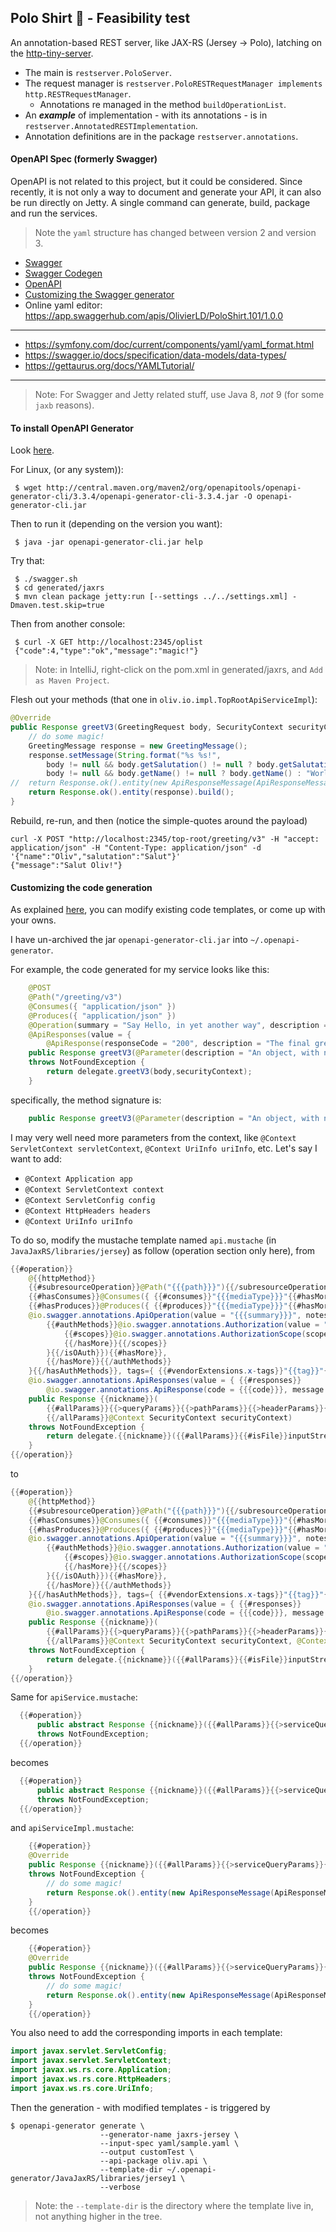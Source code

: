 ## Polo Shirt 👕 - Feasibility test
An annotation-based REST server, like JAX-RS (Jersey -> Polo), latching on the [http-tiny-server](../http-tiny-server).

- The main is `restserver.PoloServer`.
- The request manager is `restserver.PoloRESTRequestManager implements http.RESTRequestManager`.
    - Annotations re managed in the method `buildOperationList`.
- An _**example**_ of implementation - with its annotations - is in `restserver.AnnotatedRESTImplementation`.
- Annotation definitions are in the package `restserver.annotations`.

#### OpenAPI Spec (formerly Swagger)
OpenAPI is not related to this project, but it could be considered. Since recently, it is not only a way to document and generate your API, it can also be run directly on Jetty.
A single command can generate, build, package and run the services.

> Note the `yaml` structure has changed between version 2 and version 3.

- [Swagger](https://swagger.io/)
- [Swagger Codegen](https://swagger.io/tools/swagger-codegen/)
- [OpenAPI](https://openapi-generator.tech/)
- [Customizing the Swagger generator](https://github.com/swagger-api/swagger-codegen#customizing-the-generator)
- Online yaml editor: <https://app.swaggerhub.com/apis/OlivierLD/PoloShirt.101/1.0.0>

---

- <https://symfony.com/doc/current/components/yaml/yaml_format.html>
- <https://swagger.io/docs/specification/data-models/data-types/>
- <https://gettaurus.org/docs/YAMLTutorial/>

---

> Note: For Swagger and Jetty related stuff, use Java 8, _not_ 9 (for some `jaxb` reasons).

#### To install OpenAPI Generator
Look [here](https://openapi-generator.tech/docs/installation).

For Linux, (or any system)):
<!--
```
 $ wget https://oss.sonatype.org/content/repositories/releases/io/swagger/swagger-codegen-cli/2.2.1/swagger-codegen-cli-2.2.1.jar
 $ wget -e use_proxy=yes -e http_proxy=http://www-proxy.us.oracle.com:80 -e https_proxy=http://www-proxy.us.oracle.com:80 https://oss.sonatype.org/content/repositories/releases/io/swagger/swagger-codegen-cli/2.2.1/swagger-codegen-cli-2.2.1.jar
 $ wget https://repo1.maven.org/maven2/io/swagger/swagger-codegen-cli/3.0.0-rc1/swagger-codegen-cli-3.0.0-rc1.jar
 $ wget -e use_proxy=yes -e http_proxy=http://www-proxy.us.oracle.com:80 -e https_proxy=http://www-proxy.us.oracle.com:80 https://repo1.maven.org/maven2/io/swagger/swagger-codegen-cli/3.0.0-rc1/swagger-codegen-cli-3.0.0-rc1.jar
```
Also try
-->
```
 $ wget http://central.maven.org/maven2/org/openapitools/openapi-generator-cli/3.3.4/openapi-generator-cli-3.3.4.jar -O openapi-generator-cli.jar
```

Then to run it (depending on the version you want):
```
 $ java -jar openapi-generator-cli.jar help
```

Try that:
```
 $ ./swagger.sh
 $ cd generated/jaxrs
 $ mvn clean package jetty:run [--settings ../../settings.xml] -Dmaven.test.skip=true
```
Then from another console:
```
 $ curl -X GET http://localhost:2345/oplist
 {"code":4,"type":"ok","message":"magic!"}
```
> Note: in IntelliJ, right-click on the pom.xml in generated/jaxrs, and `Add as Maven Project`. 

Flesh out your methods (that one in `oliv.io.impl.TopRootApiServiceImpl`):
```java
@Override
public Response greetV3(GreetingRequest body, SecurityContext securityContext) throws NotFoundException {
    // do some magic!
    GreetingMessage response = new GreetingMessage();
    response.setMessage(String.format("%s %s!",
        body != null && body.getSalutation() != null ? body.getSalutation() : "Hello",
        body != null && body.getName() != null ? body.getName() : "World"));
//  return Response.ok().entity(new ApiResponseMessage(ApiResponseMessage.OK, response.toString())).build();
    return Response.ok().entity(response).build();
}
```
Rebuild, re-run, and then (notice the simple-quotes around the payload)
```
curl -X POST "http://localhost:2345/top-root/greeting/v3" -H "accept: application/json" -H "Content-Type: application/json" -d '{"name":"Oliv","salutation":"Salut"}'
{"message":"Salut Oliv!"}
```

#### Customizing the code generation
As explained [here](https://openapi-generator.tech/docs/templating), you can modify existing code templates, or come up with your owns.

I have un-archived the jar `openapi-generator-cli.jar` into `~/.openapi-generator`.

For example, the code generated for my service looks like this:
```java
    @POST
    @Path("/greeting/v3")
    @Consumes({ "application/json" })
    @Produces({ "application/json" })
    @Operation(summary = "Say Hello, in yet another way", description = "With one body parameter, returns result as an object. ", tags={ "Greeting" })
    @ApiResponses(value = { 
        @ApiResponse(responseCode = "200", description = "The final greeting", content = @Content(schema = @Schema(implementation = GreetingMessage.class))) })
    public Response greetV3(@Parameter(description = "An object, with name and salutation" ) GreetingRequest body, @Context SecurityContext securityContext)
    throws NotFoundException {
        return delegate.greetV3(body,securityContext);
    }
```
specifically, the method signature is:
```java
    public Response greetV3(@Parameter(description = "An object, with name and salutation" ) GreetingRequest body, @Context SecurityContext securityContext)
```
I may very well need more parameters from the context, like `@Context ServletContext servletContext`, `@Context UriInfo uriInfo`, etc.
Let's say I want to add:
- `@Context Application app`
- `@Context ServletContext context`
- `@Context ServletConfig config`
- `@Context HttpHeaders headers`
- `@Context UriInfo uriInfo`
        
To do so, modify the mustache template named `api.mustache` (in `JavaJaxRS/libraries/jersey`) as follow (operation section only here), from
```java
{{#operation}}
    @{{httpMethod}}
    {{#subresourceOperation}}@Path("{{{path}}}"){{/subresourceOperation}}
    {{#hasConsumes}}@Consumes({ {{#consumes}}"{{{mediaType}}}"{{#hasMore}}, {{/hasMore}}{{/consumes}} }){{/hasConsumes}}
    {{#hasProduces}}@Produces({ {{#produces}}"{{{mediaType}}}"{{#hasMore}}, {{/hasMore}}{{/produces}} }){{/hasProduces}}
    @io.swagger.annotations.ApiOperation(value = "{{{summary}}}", notes = "{{{notes}}}", response = {{{returnBaseType}}}.class{{#returnContainer}}, responseContainer = "{{{returnContainer}}}"{{/returnContainer}}{{#hasAuthMethods}}, authorizations = {
        {{#authMethods}}@io.swagger.annotations.Authorization(value = "{{name}}"{{#isOAuth}}, scopes = {
            {{#scopes}}@io.swagger.annotations.AuthorizationScope(scope = "{{scope}}", description = "{{description}}"){{#hasMore}},
            {{/hasMore}}{{/scopes}}
        }{{/isOAuth}}){{#hasMore}},
        {{/hasMore}}{{/authMethods}}
    }{{/hasAuthMethods}}, tags={ {{#vendorExtensions.x-tags}}"{{tag}}"{{#hasMore}}, {{/hasMore}}{{/vendorExtensions.x-tags}} })
    @io.swagger.annotations.ApiResponses(value = { {{#responses}}
        @io.swagger.annotations.ApiResponse(code = {{{code}}}, message = "{{{message}}}", response = {{{baseType}}}.class{{#containerType}}, responseContainer = "{{{containerType}}}"{{/containerType}}){{#hasMore}},{{/hasMore}}{{/responses}} })
    public Response {{nickname}}(
        {{#allParams}}{{>queryParams}}{{>pathParams}}{{>headerParams}}{{>bodyParams}}{{>formParams}},
        {{/allParams}}@Context SecurityContext securityContext)
    throws NotFoundException {
        return delegate.{{nickname}}({{#allParams}}{{#isFile}}inputStream, fileDetail{{/isFile}}{{^isFile}}{{paramName}}{{/isFile}},{{/allParams}}securityContext);
    }
{{/operation}}
```
to 
```java
{{#operation}}
    @{{httpMethod}}
    {{#subresourceOperation}}@Path("{{{path}}}"){{/subresourceOperation}}
    {{#hasConsumes}}@Consumes({ {{#consumes}}"{{{mediaType}}}"{{#hasMore}}, {{/hasMore}}{{/consumes}} }){{/hasConsumes}}
    {{#hasProduces}}@Produces({ {{#produces}}"{{{mediaType}}}"{{#hasMore}}, {{/hasMore}}{{/produces}} }){{/hasProduces}}
    @io.swagger.annotations.ApiOperation(value = "{{{summary}}}", notes = "{{{notes}}}", response = {{{returnBaseType}}}.class{{#returnContainer}}, responseContainer = "{{{returnContainer}}}"{{/returnContainer}}{{#hasAuthMethods}}, authorizations = {
        {{#authMethods}}@io.swagger.annotations.Authorization(value = "{{name}}"{{#isOAuth}}, scopes = {
            {{#scopes}}@io.swagger.annotations.AuthorizationScope(scope = "{{scope}}", description = "{{description}}"){{#hasMore}},
            {{/hasMore}}{{/scopes}}
        }{{/isOAuth}}){{#hasMore}},
        {{/hasMore}}{{/authMethods}}
    }{{/hasAuthMethods}}, tags={ {{#vendorExtensions.x-tags}}"{{tag}}"{{#hasMore}}, {{/hasMore}}{{/vendorExtensions.x-tags}} })
    @io.swagger.annotations.ApiResponses(value = { {{#responses}}
        @io.swagger.annotations.ApiResponse(code = {{{code}}}, message = "{{{message}}}", response = {{{baseType}}}.class{{#containerType}}, responseContainer = "{{{containerType}}}"{{/containerType}}){{#hasMore}},{{/hasMore}}{{/responses}} })
    public Response {{nickname}}(
        {{#allParams}}{{>queryParams}}{{>pathParams}}{{>headerParams}}{{>bodyParams}}{{>formParams}},
        {{/allParams}}@Context SecurityContext securityContext, @Context Application app, @Context ServletContext context, @Context ServletConfig config, @Context HttpHeaders headers, @Context UriInfo uriInfo)
    throws NotFoundException {
        return delegate.{{nickname}}({{#allParams}}{{#isFile}}inputStream, fileDetail{{/isFile}}{{^isFile}}{{paramName}}{{/isFile}},{{/allParams}}securityContext, app, context, config, headers, uriInfo);
    }
{{/operation}}
``` 
Same for `apiService.mustache`:
```java
  {{#operation}}
      public abstract Response {{nickname}}({{#allParams}}{{>serviceQueryParams}}{{>servicePathParams}}{{>serviceHeaderParams}}{{>serviceBodyParams}}{{>serviceFormParams}},{{/allParams}}SecurityContext securityContext)
      throws NotFoundException;
  {{/operation}}
``` 
becomes
```java
  {{#operation}}
      public abstract Response {{nickname}}({{#allParams}}{{>serviceQueryParams}}{{>servicePathParams}}{{>serviceHeaderParams}}{{>serviceBodyParams}}{{>serviceFormParams}},{{/allParams}}SecurityContext securityContext, Application app, ServletContext context, ServletConfig config, HttpHeaders headers, UriInfo uriInfo)
      throws NotFoundException;
  {{/operation}}
``` 
and `apiServiceImpl.mustache`:
```java
    {{#operation}}
    @Override
    public Response {{nickname}}({{#allParams}}{{>serviceQueryParams}}{{>servicePathParams}}{{>serviceHeaderParams}}{{>serviceBodyParams}}{{>serviceFormParams}}, {{/allParams}}SecurityContext securityContext)
    throws NotFoundException {
        // do some magic!
        return Response.ok().entity(new ApiResponseMessage(ApiResponseMessage.OK, "magic!")).build();
    }
    {{/operation}}
```
becomes
```java
    {{#operation}}
    @Override
    public Response {{nickname}}({{#allParams}}{{>serviceQueryParams}}{{>servicePathParams}}{{>serviceHeaderParams}}{{>serviceBodyParams}}{{>serviceFormParams}}, {{/allParams}}SecurityContext securityContext, Application app, ServletContext context, ServletConfig config, HttpHeaders headers, UriInfo uriInfo)
    throws NotFoundException {
        // do some magic!
        return Response.ok().entity(new ApiResponseMessage(ApiResponseMessage.OK, "magic!")).build();
    }
    {{/operation}}
```
You also need to add the corresponding imports in each template:
```java
import javax.servlet.ServletConfig;
import javax.servlet.ServletContext;
import javax.ws.rs.core.Application;
import javax.ws.rs.core.HttpHeaders;
import javax.ws.rs.core.UriInfo;
``` 

Then the generation - with modified templates - is triggered by
```
$ openapi-generator generate \
                    --generator-name jaxrs-jersey \ 
                    --input-spec yaml/sample.yaml \
                    --output customTest \
                    --api-package oliv.api \ 
                    --template-dir ~/.openapi-generator/JavaJaxRS/libraries/jersey1 \ 
                    --verbose
```
> Note: the `--template-dir` is the directory where the template live in, not anything higher in the tree.

